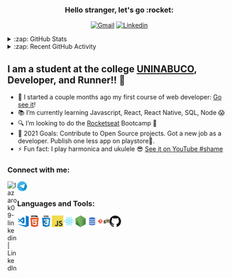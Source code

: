 <h3 align=center>
Hello stranger, let's go :rocket:
</h3>
<span align=center>
  
[![Gmail](https://img.shields.io/badge/lazarok09-Gmail-red)](https://mail.google.com/mail/u/0/?view=cm&fs=1&tf=1&to=lazarok09@gmail.com) [![Linkedin](https://img.shields.io/badge/linkedin-connect-blue)](https://linkedin.com/in/lazarok09)
  
</span>
<details>
  <summary>:zap: GitHub Stats </summary>
  
![Anurag's github stats](https://github-readme-stats.vercel.app/api?username=lazarok09&show_icons=true&theme=dracula&hide_rank&)
[![Top Langs](https://github-readme-stats.vercel.app/api/top-langs/?username=lazarok09&langs_count=8)](https://github.com/lazarok09/github-readme-stats)

</details>
<details>
  <summary>:zap: Recent GitHub Activity</summary>
  
<!--START_SECTION:activity-->
1. ❌ Finished the event Omnistack 11, web/app Be the Hero [#1](https://github.com/lazarok09/Omnistack11)
2. ❌ Finished the "Mata Mosquito" [#2](https://github.com/lazarok09/AppMataMosquito)
3. :books: Studyng all the stack of React and Node.
4. :memo: Publish on [Medium](https://lazarok09.medium.com/como-mandar-uma-mensagem-encaminhada-para-algu%C3%A9m-do-telegram-pela-url-fec0fbdc58c7)

<!--END_SECTION:activity-->

</details>
 
## I am a student at the college [UNINABUCO](http://www.joaquimnabuco.edu.br/), Developer, and Runner!! :runner:

- :memo: I  started a couple months ago my first course of web developer: [Go see it][course]!
- :books: I’m currently learning Javascript, React, React Native, SQL, Node :scream:
- :mag: I’m looking to do the [Rocketseat](https://rocketseat.com.br/) Bootcamp :rocket:
- 🥅 2021 Goals: Contribute to Open Source projects. Got a new job as a developer. Publish one less app on playstore:checkered_flag:.
- ⚡ Fun fact: I play harmonica and ukulele :sunglasses: [See it on YouTube #shame](https://youtu.be/yPhUzra9deA)
### Connect with me:

[<img align="left" alt="lazarok09-linkedin | LinkedIn" width="22px" src="https://cdn.jsdelivr.net/npm/simple-icons@v3/icons/linkedin.svg" />][linkedin]
[<img align="left" alt="Telegram" width="22px" src="./telegrama.svg" />][telegram]

<br />

### Languages and Tools:

[<img align="left" alt="Visual Studio Code" width="26px" src="https://raw.githubusercontent.com/github/explore/80688e429a7d4ef2fca1e82350fe8e3517d3494d/topics/visual-studio-code/visual-studio-code.png" />][vscodeplaylist]
[<img align="left" alt="HTML5" width="26px" src="https://raw.githubusercontent.com/github/explore/80688e429a7d4ef2fca1e82350fe8e3517d3494d/topics/html/html.png" />][htmlplaylist]
[<img align="left" alt="CSS3" width="26px" src="https://raw.githubusercontent.com/github/explore/80688e429a7d4ef2fca1e82350fe8e3517d3494d/topics/css/css.png" />][cssplaylist]
[<img align="left" alt="JavaScript" width="26px" src="https://raw.githubusercontent.com/github/explore/80688e429a7d4ef2fca1e82350fe8e3517d3494d/topics/javascript/javascript.png" />][javascriptplaylist]
[<img align="left" alt="React" width="26px" src="https://raw.githubusercontent.com/github/explore/80688e429a7d4ef2fca1e82350fe8e3517d3494d/topics/react/react.png" />][reactplaylist]
[<img align="left" alt="Node.js" width="26px" src="https://raw.githubusercontent.com/github/explore/80688e429a7d4ef2fca1e82350fe8e3517d3494d/topics/nodejs/nodejs.png" />][nodeplaylist]
[<img align="left" alt="SQL" width="26px" src="https://raw.githubusercontent.com/github/explore/80688e429a7d4ef2fca1e82350fe8e3517d3494d/topics/sql/sql.png" />][sqlplaylist]
[<img align="left" alt="Git" width="26px" src="https://raw.githubusercontent.com/github/explore/80688e429a7d4ef2fca1e82350fe8e3517d3494d/topics/git/git.png" />][git]
[<img align="left" alt="GitHub" width="26px" src="https://raw.githubusercontent.com/github/explore/78df643247d429f6cc873026c0622819ad797942/topics/github/github.png" />][githubplaylist]

<br />
<br />



[telegram]: https://web.telegram.org/#/im?p=@lazarok09
[course]: https://www.udemy.com/course/web-completo/
[rocketseat]: https://rocketseat.com.br/
[linkedin]: https://linkedin.com/in/lazarok09
[vscodeplaylist]: https://www.youtube.com/watch?v=tmgpF7Bn3_E
[htmlplaylist]: https://www.youtube.com/watch?v=epDCjksKMok&list=PLHz_AreHm4dlAnJ_jJtV29RFxnPHDuk9o
[cssplaylist]: https://www.youtube.com/watch?v=P8LxrpNQrTU
[javascriptplaylist]: https://www.youtube.com/playlist?list=PLkwxH9e_vrALRJKu7wfXby3MKeflhTu6B
[reactplaylist]: https://www.youtube.com/watch?v=7A4UQGrFU9Q&list=PL85ITvJ7FLoiuaKgHFYgrhZDwXOUEaxWI
[nodeplaylist]: https://www.youtube.com/watch?v=DiXbJL3iWVs
[git]: https://www.youtube.com/watch?v=OuOb1_qADBQ&t=2560s
[sqlplaylist]: https://www.youtube.com/watch?v=Fbu7z5dXcRs&t=151s
[githubplaylist]: https://www.youtube.com/watch?v=2alg7MQ6_sI
